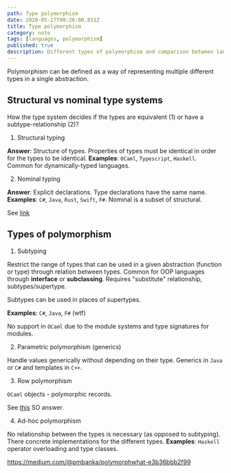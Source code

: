 ```yaml
---
path: Type polymorphism
date: 2020-05-27T00:26:00.831Z
title: Type polymorphism
category: note
tags: [languages, polymorphism]
published: true
description: Different types of polymorphism and comparison between languages
---
```


Polymorphism can be defined as a way of representing multiple different types in a single abstraction.

## Structural vs nominal type systems

How the type system decides if the types are equivalent (1) or have a subtype-relationship (2)?

1. Structural typing

**Answer**: Structure of types. Properties of types must be identical in order for the types to be identical.
**Examples**: `OCaml`, `Typescript`, `Haskell`.
Common for dynamically-typed languages.

2. Nominal typing

**Answer**: Explicit declarations. Type declarations have the same name.
**Examples**: `C#`, `Java`, `Rust`, `Swift`, `F#`.
Nominal is a subset of structural.

See [link](https://web.archive.org/web/20161013053206/http://c2.com/cgi/wiki?NominativeAndStructuralTyping)

## Types of polymorphism

1. Subtyping

Restrict the range of types that can be used in a given abstraction (function or type) through relation between types.
Common for OOP languages through **interface** or **subclassing**. Requires "substitute" relationship, subtypes/supertype.

Subtypes can be used in places of supertypes.

**Examples**: `C#`, `Java`, `F#` (wtf)

No support in `OCaml` due to the module systems and type signatures for modules.

2. Parametric polymorphism (generics)

Handle values generically without depending on their type.
Generics in `Java` or `C#` and templates in `C++`.

3. Row polymorphism

`OCaml` objects - polymorphic records.

See [this](https://stackoverflow.com/questions/48092739/what-are-row-types-are-they-algebraic-data-types) SO answer.

4. Ad-hoc polymorphism

No relationship between the types is necessary (as opposed to subtyping). There concrete implementations for the different types.
**Examples**: `Haskell` operator overloading and type classes.

https://medium.com/@pmbanka/polymorphwhat-e3b36bbb2f99
